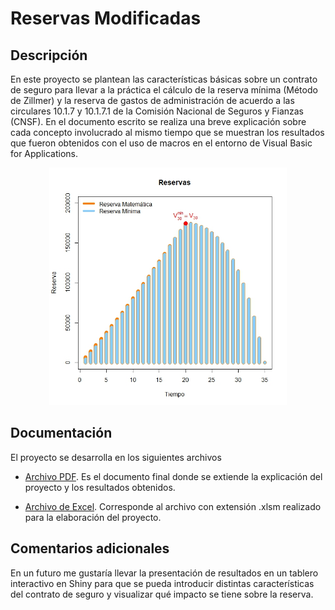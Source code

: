 # Reservas Modificadas

## Descripción

En este proyecto se plantean las características básicas sobre un contrato de seguro para llevar a la práctica el cálculo de la reserva mínima (Método de Zillmer) y la reserva de gastos de administración de acuerdo a las circulares 10.1.7 y 10.1.7.1 de la Comisión Nacional de Seguros y Fianzas (CNSF). En el documento escrito se realiza una breve explicación sobre cada concepto involucrado al mismo tiempo que se muestran los resultados que fueron obtenidos con el uso de macros en el entorno de Visual Basic for Applications.


<p align="center"> <img src= "https://raw.githubusercontent.com/CarlosCamposs/Reservas-Modificadas/master/images/ReservaMyM.jpeg" height="380" alt="ReservaMinima">
 </p>

## Documentación
El proyecto se desarrolla en los siguientes archivos

- [Archivo PDF](https://github.com/CarlosCamposs/Reservas-Modificadas/blob/main/(PDF)%20Reservas%20Modificadas.pdf). Es el documento final donde se extiende la explicación del proyecto y los resultados obtenidos.

- [Archivo de Excel](https://github.com/CarlosCamposs/Reservas-Modificadas/blob/main/(Excel%20VBA)%20Reservas%20Modificadas.xlsm). Corresponde al archivo con extensión .xlsm realizado para la elaboración del proyecto. 

## Comentarios adicionales

En un futuro me gustaría llevar la presentación de resultados en un tablero interactivo en Shiny para que se pueda introducir distintas características del contrato de seguro y visualizar qué impacto se tiene sobre la reserva.
